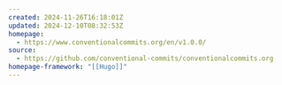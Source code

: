 ```yaml
---
created: 2024-11-26T16:18:01Z
updated: 2024-12-10T08:32:53Z
homepage:
  - https://www.conventionalcommits.org/en/v1.0.0/
source:
  - https://github.com/conventional-commits/conventionalcommits.org
homepage-framework: "[[Hugo]]"
---
```

